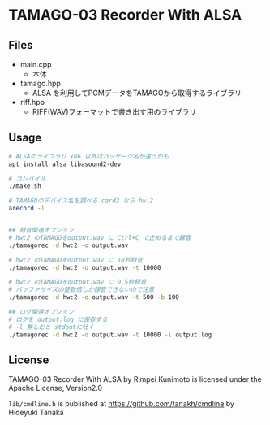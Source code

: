# TAMAGO-03 Recorder With ALSA


## Files
- main.cpp 
  - 本体
- tamago.hpp
  - ALSA を利用してPCMデータをTAMAGOから取得するライブラリ
- riff.hpp
  - RIFF(WAV)フォーマットで書き出す用のライブラリ

## Usage
```sh
# ALSAのライブラリ x86 以外はパッケージ名が違うかも
apt install alsa libasound2-dev 

# コンパイル
./make.sh 

# TAMAGOのデバイス名を調べる card2 なら hw:2
arecord -l 


## 録音関連オプション
# hw:2 のTAMAGOをoutput.wav に Ctrl+C で止めるまで録音
./tamagorec -d hw:2 -o output.wav

# hw:2 のTAMAGOをoutput.wav に 10秒録音
./tamagorec -d hw:2 -o output.wav -t 10000

# hw:2 のTAMAGOをoutput.wav に 0.5秒録音
# バッファサイズの整数倍しか録音できないので注意
./tamagorec -d hw:2 -o output.wav -t 500 -b 100

## ログ関連オプション
# ログを output.log に保存する
# -l 無しだと stdoutに吐く
./tamagorec -d hw:2 -o output.wav -t 10000 -l output.log

```


## License
TAMAGO-03 Recorder With ALSA by Rimpei Kunimoto is licensed under the Apache License, Version2.0

`lib/cmdline.h` is published at https://github.com/tanakh/cmdline by Hideyuki Tanaka